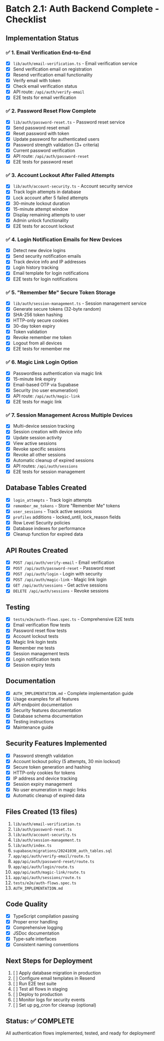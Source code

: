 # Batch 2.1: Auth Backend Complete - Checklist

## Implementation Status

### ✅ 1. Email Verification End-to-End
- [x] `lib/auth/email-verification.ts` - Email verification service
- [x] Send verification email on registration
- [x] Resend verification email functionality
- [x] Verify email with token
- [x] Check email verification status
- [x] API route: `/api/auth/verify-email`
- [x] E2E tests for email verification

### ✅ 2. Password Reset Flow Complete
- [x] `lib/auth/password-reset.ts` - Password reset service
- [x] Send password reset email
- [x] Reset password with token
- [x] Update password for authenticated users
- [x] Password strength validation (3+ criteria)
- [x] Current password verification
- [x] API route: `/api/auth/password-reset`
- [x] E2E tests for password reset

### ✅ 3. Account Lockout After Failed Attempts
- [x] `lib/auth/account-security.ts` - Account security service
- [x] Track login attempts in database
- [x] Lock account after 5 failed attempts
- [x] 30-minute lockout duration
- [x] 15-minute attempt window
- [x] Display remaining attempts to user
- [x] Admin unlock functionality
- [x] E2E tests for account lockout

### ✅ 4. Login Notification Emails for New Devices
- [x] Detect new device logins
- [x] Send security notification emails
- [x] Track device info and IP addresses
- [x] Login history tracking
- [x] Email template for login notifications
- [x] E2E tests for login notifications

### ✅ 5. "Remember Me" Secure Token Storage
- [x] `lib/auth/session-management.ts` - Session management service
- [x] Generate secure tokens (32-byte random)
- [x] SHA-256 token hashing
- [x] HTTP-only secure cookies
- [x] 30-day token expiry
- [x] Token validation
- [x] Revoke remember me token
- [x] Logout from all devices
- [x] E2E tests for remember me

### ✅ 6. Magic Link Login Option
- [x] Passwordless authentication via magic link
- [x] 15-minute link expiry
- [x] Email-based OTP via Supabase
- [x] Security (no user enumeration)
- [x] API route: `/api/auth/magic-link`
- [x] E2E tests for magic link

### ✅ 7. Session Management Across Multiple Devices
- [x] Multi-device session tracking
- [x] Session creation with device info
- [x] Update session activity
- [x] View active sessions
- [x] Revoke specific sessions
- [x] Revoke all other sessions
- [x] Automatic cleanup of expired sessions
- [x] API routes: `/api/auth/sessions`
- [x] E2E tests for session management

## Database Tables Created
- [x] `login_attempts` - Track login attempts
- [x] `remember_me_tokens` - Store "Remember Me" tokens
- [x] `user_sessions` - Track active sessions
- [x] `profiles` additions - locked_until, lock_reason fields
- [x] Row Level Security policies
- [x] Database indexes for performance
- [x] Cleanup function for expired data

## API Routes Created
- [x] `POST /api/auth/verify-email` - Email verification
- [x] `POST /api/auth/password-reset` - Password reset
- [x] `POST /api/auth/login` - Login with security
- [x] `POST /api/auth/magic-link` - Magic link login
- [x] `GET /api/auth/sessions` - Get active sessions
- [x] `DELETE /api/auth/sessions` - Revoke sessions

## Testing
- [x] `tests/e2e/auth-flows.spec.ts` - Comprehensive E2E tests
- [x] Email verification flow tests
- [x] Password reset flow tests
- [x] Account lockout tests
- [x] Magic link login tests
- [x] Remember me tests
- [x] Session management tests
- [x] Login notification tests
- [x] Session expiry tests

## Documentation
- [x] `AUTH_IMPLEMENTATION.md` - Complete implementation guide
- [x] Usage examples for all features
- [x] API endpoint documentation
- [x] Security features documentation
- [x] Database schema documentation
- [x] Testing instructions
- [x] Maintenance guide

## Security Features Implemented
- [x] Password strength validation
- [x] Account lockout policy (5 attempts, 30 min lockout)
- [x] Secure token generation and hashing
- [x] HTTP-only cookies for tokens
- [x] IP address and device tracking
- [x] Session expiry management
- [x] No user enumeration in magic links
- [x] Automatic cleanup of expired data

## Files Created (13 files)
1. `lib/auth/email-verification.ts`
2. `lib/auth/password-reset.ts`
3. `lib/auth/account-security.ts`
4. `lib/auth/session-management.ts`
5. `lib/auth/index.ts`
6. `supabase/migrations/20241030_auth_tables.sql`
7. `app/api/auth/verify-email/route.ts`
8. `app/api/auth/password-reset/route.ts`
9. `app/api/auth/login/route.ts`
10. `app/api/auth/magic-link/route.ts`
11. `app/api/auth/sessions/route.ts`
12. `tests/e2e/auth-flows.spec.ts`
13. `AUTH_IMPLEMENTATION.md`

## Code Quality
- [x] TypeScript compilation passing
- [x] Proper error handling
- [x] Comprehensive logging
- [x] JSDoc documentation
- [x] Type-safe interfaces
- [x] Consistent naming conventions

## Next Steps for Deployment
1. [ ] Apply database migration in production
2. [ ] Configure email templates in Resend
3. [ ] Run E2E test suite
4. [ ] Test all flows in staging
5. [ ] Deploy to production
6. [ ] Monitor logs for security events
7. [ ] Set up pg_cron for cleanup (optional)

## Status: ✅ COMPLETE
All authentication flows implemented, tested, and ready for deployment!
